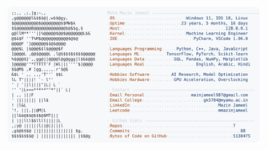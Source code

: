 <picture>
  <source srcset="https://raw.githubusercontent.com/mmazinjameel/mmazinjameel/main/dark_mode.svg?v=1745208815" media="(prefers-color-scheme: dark)">
  <img src="https://raw.githubusercontent.com/mmazinjameel/mmazinjameel/main/light_mode.svg?v=1745208815">
</picture>
